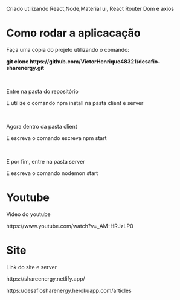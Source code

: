 <p>Criado utilizando React,Node,Material ui, React Router Dom e axios

<h1>Como rodar a aplicacação</h1>

<p>Faça uma cópia do projeto utilizando o comando:</p>
<p><b>git clone https://github.com/VictorHenrique48321/desafio-sharenergy.git</b></p>
<br/>

<p>Entre na pasta do repositório</p>
<p>E utilize o comando npm install na pasta client e server</p>
<br/>

<p>Agora dentro da pasta client</p>
<p>E escreva o comando escreva npm start</p>
<br/>

<p>E por fim, entre na pasta server</p>
<p>E escreva o comando nodemon start</p>

<h1>Youtube</h1>
<p>Video do youtube</p>
<p> https://www.youtube.com/watch?v=_AM-HRJzLP0 </p>

<h1>Site</h1>
<p>Link do site e server</p>
<p>https://shareenergy.netlify.app/ </p>
<p>https://desafiosharenergy.herokuapp.com/articles</p>
